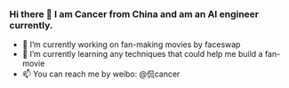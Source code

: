 ### Hi there 👋 I am Cancer from China and am an AI engineer currently. 

- 🔭 I’m currently working on fan-making movies by faceswap
- 🌱 I’m currently learning any techniques that could help me build a fan-movie
- 📫 You can reach me by weibo: @侃cancer


<!--
**CancerandFish/CancerandFish** is a ✨ _special_ ✨ repository because its `README.md` (this file) appears on your GitHub profile.

Here are some ideas to get you started:

- 🔭 I’m currently working on ...
- 🌱 I’m currently learning ...
- 👯 I’m looking to collaborate on ...
- 🤔 I’m looking for help with ...
- 💬 Ask me about ...
- 📫 How to reach me: ...
- 😄 Pronouns: ...
- ⚡ Fun fact: ...
-->
